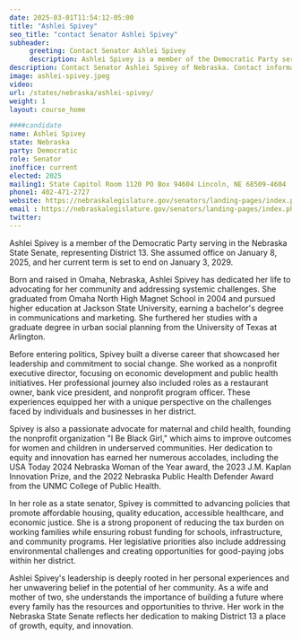 ```yaml
---
date: 2025-03-01T11:54:12-05:00
title: "Ashlei Spivey"
seo_title: "contact Senator Ashlei Spivey"
subheader:
     greeting: Contact Senator Ashlei Spivey
     description: Ashlei Spivey is a member of the Democratic Party serving in the Nebraska State Senate, representing District 13. She assumed office on January 8, 2025, and her current term is set to end on January 3, 2029.
description: Contact Senator Ashlei Spivey of Nebraska. Contact information for Ashlei Spivey includes email address, phone number, and mailing address.
image: ashlei-spivey.jpeg
video:
url: /states/nebraska/ashlei-spivey/
weight: 1
layout: course_home

####candidate
name: Ashlei Spivey
state: Nebraska
party: Democratic
role: Senator
inoffice: current
elected: 2025
mailing1: State Capitol Room 1120 PO Box 94604 Lincoln, NE 68509-4604
phone1: 402-471-2727
website: https://nebraskalegislature.gov/senators/landing-pages/index.php?District=13/
email : https://nebraskalegislature.gov/senators/landing-pages/index.php?District=13/
twitter: 
---
```

Ashlei Spivey is a member of the Democratic Party serving in the Nebraska State Senate, representing District 13. She assumed office on January 8, 2025, and her current term is set to end on January 3, 2029.

Born and raised in Omaha, Nebraska, Ashlei Spivey has dedicated her life to advocating for her community and addressing systemic challenges. She graduated from Omaha North High Magnet School in 2004 and pursued higher education at Jackson State University, earning a bachelor's degree in communications and marketing. She furthered her studies with a graduate degree in urban social planning from the University of Texas at Arlington.

Before entering politics, Spivey built a diverse career that showcased her leadership and commitment to social change. She worked as a nonprofit executive director, focusing on economic development and public health initiatives. Her professional journey also included roles as a restaurant owner, bank vice president, and nonprofit program officer. These experiences equipped her with a unique perspective on the challenges faced by individuals and businesses in her district.

Spivey is also a passionate advocate for maternal and child health, founding the nonprofit organization "I Be Black Girl," which aims to improve outcomes for women and children in underserved communities. Her dedication to equity and innovation has earned her numerous accolades, including the USA Today 2024 Nebraska Woman of the Year award, the 2023 J.M. Kaplan Innovation Prize, and the 2022 Nebraska Public Health Defender Award from the UNMC College of Public Health.

In her role as a state senator, Spivey is committed to advancing policies that promote affordable housing, quality education, accessible healthcare, and economic justice. She is a strong proponent of reducing the tax burden on working families while ensuring robust funding for schools, infrastructure, and community programs. Her legislative priorities also include addressing environmental challenges and creating opportunities for good-paying jobs within her district.

Ashlei Spivey's leadership is deeply rooted in her personal experiences and her unwavering belief in the potential of her community. As a wife and mother of two, she understands the importance of building a future where every family has the resources and opportunities to thrive. Her work in the Nebraska State Senate reflects her dedication to making District 13 a place of growth, equity, and innovation.
